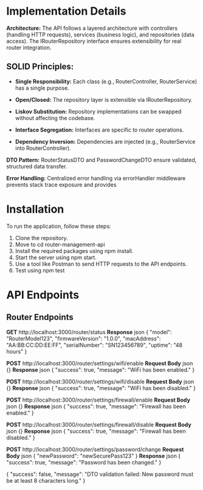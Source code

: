 # Implementation Details

**Architecture:** The API follows a layered architecture with controllers (handling HTTP requests), services (business logic), and repositories (data access). The IRouterRepository interface ensures extensibility for real router integration.

## SOLID Principles:

- **Single Responsibility:** Each class (e.g., RouterController, RouterService) has a single purpose.

- **Open/Closed:** The repository layer is extensible via IRouterRepository.

- **Liskov Substitution:** Repository implementations can be swapped without affecting the codebase.

- **Interface Segregation:** Interfaces are specific to router operations.

- **Dependency Inversion:** Dependencies are injected (e.g., RouterService into RouterController).

**DTO Pattern:** RouterStatusDTO and PasswordChangeDTO ensure validated, structured data transfer.

**Error Handling:** Centralized error handling via errorHandler middleware prevents stack trace exposure and provides

# Installation

To run the application, follow these steps:

1. Clone the repository.
2. Move to cd router-management-api
3. Install the required packages using npm install.
4. Start the server using npm start.
5. Use a tool like Postman to send HTTP requests to the API endpoints.
6. Test using npm test

# API Endpoints

## Router Endpoints
__GET__ http://localhost:3000/router/status
__Response__
json
{
    "model": "RouterModel123",
    "firmwareVersion": "1.0.0",
    "macAddress": "AA:BB:CC:DD:EE:FF",
    "serialNumber": "SN123456789",
    "uptime": "48 hours"
}

__POST__ http://localhost:3000/router/settings/wifi/enable
__Request Body__
json
{}
__Response__
json
{
    "success": true,
    "message": "WiFi has been enabled."
}

__POST__ http://localhost:3000/router/settings/wifi/disable
__Request Body__
json
{}
__Response__
json
{
    "success": true,
    "message": "WiFi has been disabled."
}

__POST__ http://localhost:3000/router/settings/firewall/enable
__Request Body__
json
{}
__Response__
json
{
    "success": true,
    "message": "Firewall has been enabled."
}

__POST__ http://localhost:3000/router/settings/firewall/disable
__Request Body__
json
{}
__Response__
json
{
    "success": true,
    "message": "Firewall has been disabled."
}

__POST__ http://localhost:3000/router/settings/password/change
__Request Body__
json
{
    "newPassword": "newSecurePass123"
}
__Response__
json
{
    "success": true,
    "message": "Password has been changed."
}

{
    "success": false,
    "message": "DTO validation failed: New password must be at least 8 characters long."
}